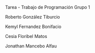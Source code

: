 Tarea - Trabajo de Programación 
Grupo 1

Roberto González Tiburcio

Kemyl Fernandez Bonifacio

Cesia Floribel Matos

Jonathan Mancebo Alfau
